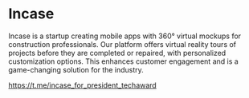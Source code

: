 # Incase

Incase is a startup creating mobile apps with 360° virtual mockups for construction professionals. Our platform offers virtual reality tours of projects before they are completed or repaired, with personalized customization options. This enhances customer engagement and is a game-changing solution for the industry.

https://t.me/incase_for_president_techaward

